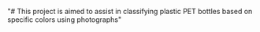 "# This project is aimed to assist in classifying plastic PET bottles based on specific colors using photographs" 
